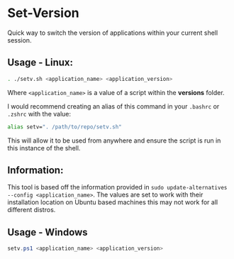 # Set-Version
Quick way to switch the version of applications within your current shell session.

## Usage - Linux:
```sh
. ./setv.sh <application_name> <application_version>
```

Where `<application_name>` is a value of a script within the **versions** folder.

I would recommend creating an alias of this command in your `.bashrc` or `.zshrc` with the value:

```sh
alias setv=". /path/to/repo/setv.sh"
```

This will allow it to be used from anywhere and ensure the script is run in this instance of the shell.

## Information:
This tool is based off the information provided in `sudo update-alternatives --config <application_name>`. The values are set to work with their installation location on Ubuntu based machines this may not work for all different distros.

## Usage - Windows
```Powershell
setv.ps1 <application_name> <application_version>
```